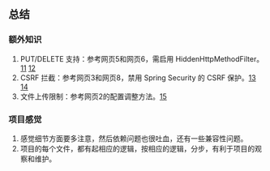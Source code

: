 ## 总结

### 额外知识
1. ​PUT/DELETE 支持：参考网页5和网页6，需启用 HiddenHttpMethodFilter。[11](https://m.php.cn/faq/536439.html) [12](https://blog.csdn.net/qq_47768542/article/details/110872204)
2. ​CSRF 拦截：参考网页3和网页8，禁用 Spring Security 的 CSRF 保护。[13](https://mp.weixin.qq.com/s?__biz=MzAxNjE2MTcyNQ==&mid=2450589323&idx=8&sn=bfa5ed20f991bd40fd811f3d1f4900dc&chksm=8d3e97a0bd3cc9261776fa686f5e3a0662937cc51b8dd7770c7387258a81640cb90ba28e88cd#rd) [14](https://cloud.tencent.com/developer/ask/sof/107605217)
3. ​文件上传限制：参考网页2的配置调整方法。[15](https://www.528045.com/article/9e270ccd39.html)


### 项目感觉
1. 感觉细节方面要多注意，然后依赖问题也很吐血，还有一些兼容性问题。
2. 项目的每个文件，都有起相应的逻辑，按相应的逻辑，分步，有利于项目的观察和维护。


